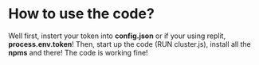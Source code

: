 
# How to use the code?
Well first, instert your token into **config.json** or if your using replit, **process.env.token**!
Then, start up the code (RUN cluster.js), install all the **npms** and there! The code is working fine!
